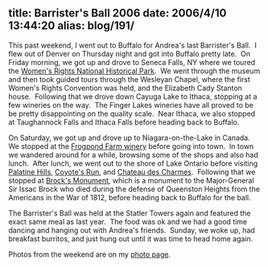 title: Barrister's Ball 2006
date: 2006/4/10 13:44:20
alias: blog/191/
---
This past weekend, I went out to Buffalo for Andrea's last Barrister's Ball.  I flew out of Denver on Thursday night and got into Buffalo pretty late.  On Friday morning, we got up and drove to Seneca Falls, NY where we toured the [Women's Rights National Historical Park](http://www.nps.gov/wori/).  We went through the museum and then took guided tours through the Wesleyan Chapel, where the first Women's Rights Convention was held, and the Elizabeth Cady Stanton house.  Following that we drove down Cayuga Lake to Ithaca, stopping at a few wineries on the way.  The Finger Lakes wineries have all proved to be be pretty disappointing on the quality scale.  Near Ithaca, we also stopped at Taughannock Falls and Ithaca Falls before heading back to Buffalo.

On Saturday, we got up and drove up to Niagara-on-the-Lake in Canada.  We stopped at the [Frogpond Farm winery](http://www.frogpondfarm.ca/main.html) before going into town.  In town we wandered around for a while, browsing some of the shops and also had lunch.  After lunch, we went out to the shore of Lake Ontario before visiting [Palatine Hills](http://www.palatinehillsestatewinery.com/), [Coyote's Run](http://www.coyotesrunwinery.com/), and [Chateau des Charmes](http://www.chateaudescharmes.com/).  Following that we stopped at [Brock's Monument](http://www.friendsoffortgeorge.ca/bm.htm), which is a monument to the Major-General Sir Issac Brock who died during the defense of Queenston Heights from the Americans in the War of 1812, before heading back to Buffalo for the ball.

The Barrister's Ball was held at the Statler Towers again and featured the exact same meal as last year.  The food was ok and we had a good time dancing and hanging out with Andrea's friends.  Sunday, we woke up, had breakfast burritos, and just hung out until it was time to head home again.

Photos from the weekend are on my [photo page](Photo.aspx).